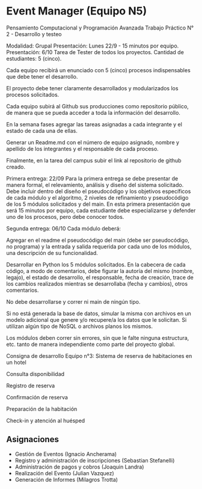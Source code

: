 # Event Manager (Equipo **N5**)

Pensamiento Computacional y Programación Avanzada
Trabajo Práctico N° 2 - Desarrollo y testeo

Modalidad: Grupal
Presentación: Lunes 22/9 - 15 minutos por equipo.
Presentación: 6/10 Tarea de Tester de todos los proyectos.
Cantidad de estudiantes: 5 (cinco).

Cada equipo recibirá un enunciado con 5 (cinco) procesos indispensables que debe tener el desarrollo.

El proyecto debe tener claramente desarrollados y modularizados los procesos solicitados.

Cada equipo subirá al Github sus producciones como repositorio público, de manera que se pueda acceder a toda la información del desarrollo.

En la semana fases agregar las tareas asignadas a cada integrante y el estado de cada una de ellas.

Generar un Readme.md con el número de equipo asignado, nombre y apellido de los integrantes y el responsable de cada proceso.

Finalmente, en la tarea del campus subir el link al repositorio de github creado.

Primera entrega: 22/09
Para la primera entrega se debe presentar de manera formal, el relevamiento, análisis y diseño del sistema solicitado. Debe incluir dentro del diseño el pseudocódigo y los objetivos específicos de cada módulo y el algoritmo, 2 niveles de refinamiento y pseudocódigo de los 5 módulos solicitados y del main. En esta primera presentación que será 15 minutos por equipo, cada estudiante debe especializarse y defender uno de los procesos, pero debe conocer todos.

Segunda entrega: 06/10
Cada módulo deberá:

Agregar en el readme el pseudocódigo del main (debe ser pseudocódigo, no programa) y la entrada y salida requerida por cada uno de los módulos, una descripción de su funcionalidad.

Desarrollar en Python los 5 módulos solicitados. En la cabecera de cada código, a modo de comentarios, debe figurar la autoría del mismo (nombre, legajo), el estado de desarrollo, el responsable, fecha de creación, trace de los cambios realizados mientras se desarrollaba (fecha y cambios), otros comentarios.

No debe desarrollarse y correr ni main de ningún tipo.

Si no está generada la base de datos, simular la misma con archivos en un modelo adicional que genere y/o recupere/a los datos que le solicitan. Si utilizan algún tipo de NoSQL o archivos planos los mismos.

Los módulos deben correr sin errores, sin que le falte ninguna estructura, etc. tanto de manera independiente como parte del proyecto global.

Consigna de desarrollo Equipo n°3:
Sistema de reserva de habitaciones en un hotel

Consulta disponibilidad

Registro de reserva

Confirmación de reserva

Preparación de la habitación

Check-in y atención al huésped



## Asignaciones
- Gestión de Eventos (Ignacio Ancherama)
- Registro y administración de inscripciones (Sebastian Stefanelli)
- Administración de pagos y cobros (Joaquin Landra)
- Realización del Evento (Julian Vazquez)
- Generación de Informes (Milagros Trotta)
